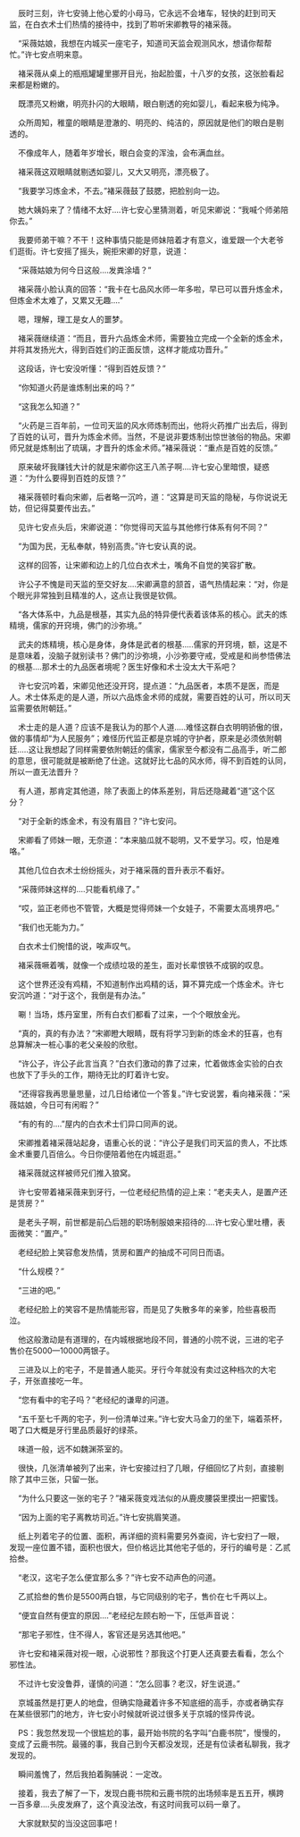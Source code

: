     辰时三刻，许七安骑上他心爱的小母马，它永远不会堵车，轻快的赶到司天监，在白衣术士们热情的接待中，找到了聆听宋卿教导的褚采薇。

    “采薇姑娘，我想在内城买一座宅子，知道司天监会观测风水，想请你帮帮忙。”许七安点明来意。

    褚采薇从桌上的瓶瓶罐罐里挪开目光，抬起脸蛋，十八岁的女孩，这张脸看起来都是粉嫩的。

    既漂亮又粉嫩，明亮扑闪的大眼睛，眼白剔透的宛如婴儿，看起来极为纯净。

    众所周知，稚童的眼睛是澄澈的、明亮的、纯洁的，原因就是他们的眼白是剔透的。

    不像成年人，随着年岁增长，眼白会变的浑浊，会布满血丝。

    褚采薇这双眼睛就剔透如婴儿，又大又明亮，漂亮极了。

    “我要学习炼金术，不去。”褚采薇鼓了鼓腮，把脸别向一边。

    她大姨妈来了？情绪不太好....许七安心里猜测着，听见宋卿说：“我喊个师弟陪你去。”

    我要师弟干嘛？不干！这种事情只能是师妹陪着才有意义，谁爱跟一个大老爷们逛街。许七安摇了摇头，婉拒宋卿的好意，说道：

    “采薇姑娘为何今日这般....发粪涂墙？”

    褚采薇小脸认真的回答：“我卡在七品风水师一年多啦，早已可以晋升炼金术，但炼金术太难了，又累又无趣....”

    嗯，理解，理工是女人的噩梦。

    褚采薇继续道：“而且，晋升六品炼金术师，需要独立完成一个全新的炼金术，并将其发扬光大，得到百姓们的正面反馈，这样才能成功晋升。”

    这段话，许七安没听懂：“得到百姓反馈？”

    “你知道火药是谁炼制出来的吗？”

    “这我怎么知道？”

    “火药是三百年前，一位司天监的风水师炼制而出，他将火药推广出去后，得到了百姓的认可，晋升为炼金术师。当然，不是说非要炼制出惊世骇俗的物品。宋卿师兄就是炼制出了琉璃，才晋升的炼金术师。”褚采薇说：“重点是百姓的反馈。”

    原来破坏我赚钱大计的就是宋卿你这王八羔子啊....许七安心里暗恨，疑惑道：“为什么要得到百姓的反馈？”

    褚采薇顿时看向宋卿，后者略一沉吟，道：“这算是司天监的隐秘，与你说说无妨，但记得莫要传出去。”

    见许七安点头后，宋卿说道：“你觉得司天监与其他修行体系有何不同？”

    “为国为民，无私奉献，特别高贵。”许七安认真的说。

    这样的回答，让宋卿和边上的几位白衣术士，嘴角不自觉的笑容扩散。

    许公子不愧是司天监的至交好友....宋卿满意的颔首，语气热情起来：“对，你是个眼光非常独到且精准的人，这点让我很是钦佩。

    “各大体系中，九品是根基，其实九品的特异便代表着该体系的核心。武夫的炼精境，儒家的开窍境，佛门的沙弥境。”

    武夫的炼精境，核心是身体，身体是武者的根基.....儒家的开窍境，额，这是不是意味着，没脑子就别读书？佛门的沙弥境，小沙弥要守戒，受戒是和尚参悟佛法的根基....那术士的九品医者境呢？医生好像和术士没太大干系吧？

    许七安沉吟着，宋卿见他还没开窍，提点道：“九品医者，本质不是医，而是人。术士体系走的是人道，所以六品炼金术师的成就，需要百姓的认可，所以司天监需要依附朝廷。”

    术士走的是人道？应该不是我认为的那个人道.....难怪这群白衣明明骄傲的很，做的事情却“为人民服务”；难怪历代监正都是京城的守护者，原来是必须依附朝廷.....这让我想起了同样需要依附朝廷的儒家，儒家至今都没有二品高手，听二郎的意思，很可能就是被断绝了仕途。这就好比七品的风水师，得不到百姓的认同，所以一直无法晋升？

    有人道，那肯定其他道，除了表面上的体系差别，背后还隐藏着“道”这个区分？

    “对于全新的炼金术，有没有眉目？”许七安问。

    宋卿看了师妹一眼，无奈道：“本来脑瓜就不聪明，又不爱学习。哎，怕是难咯。”

    其他几位白衣术士纷纷摇头，对于褚采薇的晋升表示不看好。

    “采薇师妹这样的....只能看机缘了。”

    “哎，监正老师也不管管，大概是觉得师妹一个女娃子，不需要太高境界吧。”

    “我们也无能为力。”

    白衣术士们惋惜的说，唉声叹气。

    褚采薇噘着嘴，就像一个成绩垃圾的差生，面对长辈恨铁不成钢的叹息。

    这个世界还没有鸡精，不知道制作出鸡精的话，算不算完成一个炼金术。许七安沉吟道：“对于这个，我倒是有办法。”

    唰！当场，炼丹室里，所有白衣们都看了过来，一个个眼放金光。

    “真的，真的有办法？”宋卿瞪大眼睛，既有将学习到新的炼金术的狂喜，也有总算解决一桩心事的老父亲般的欣慰。

    “许公子，许公子此言当真？”白衣们激动的靠了过来，忙着做炼金实验的白衣也放下了手头的工作，期待无比的盯着许七安。

    “还得容我再思量思量，过几日给诸位一个答复。”许七安说罢，看向褚采薇：“采薇姑娘，今日可有闲暇？”

    “有的有的....”屋内的白衣术士们异口同声的说。

    宋卿推着褚采薇站起身，语重心长的说：“许公子是我们司天监的贵人，不比炼金术重要几百倍么。今日你便陪着他在内城逛逛。”

    褚采薇就这样被师兄们推入狼窝。

    许七安带着褚采薇来到牙行，一位老经纪热情的迎上来：“老夫夫人，是置产还是赁房？”

    是老头子啊，前世都是前凸后翘的职场制服娘来招待的....许七安心里吐槽，表面微笑：“置产。”

    老经纪脸上笑容愈发热情，赁房和置产的抽成不可同日而语。

    “什么规模？”

    “三进的吧。”

    老经纪脸上的笑容不是热情能形容，而是见了失散多年的亲爹，险些喜极而泣。

    他这般激动是有道理的，在内城根据地段不同，普通的小院不说，三进的宅子售价在5000—10000两银子。

    三进及以上的宅子，不是普通人能买。牙行今年就没有卖过这种档次的大宅子，开张直接吃一年。

    “您有看中的宅子吗？”老经纪的谦卑的问道。

    “五千至七千两的宅子，列一份清单过来。”许七安大马金刀的坐下，端着茶杯，喝了口大概是牙行里品质最好的绿茶。

    味道一般，远不如魏渊茶室的。

    很快，几张清单被列了出来，许七安接过扫了几眼，仔细回忆了片刻，直接剔除了其中三张，只留一张。

    “为什么只要这一张的宅子？”褚采薇变戏法似的从鹿皮腰袋里摸出一把蜜饯。

    “因为上面的宅子离教坊司近。”许七安挑眉笑道。

    纸上列着宅子的位置、面积，再详细的资料需要另外查阅，许七安扫了一眼，发现一座位置不错，面积也很大，但价格远比其他宅子低的，牙行的编号是：乙贰拾叁。

    “老汉，这宅子怎么便宜那么多？”许七安不动声色的问道。

    乙贰拾叁的售价是5500两白银，与它同级别的宅子，售价在七千两以上。

    “便宜自然有便宜的原因....”老经纪左顾右盼一下，压低声音说：

    “那宅子邪性，住不得人，客官还是另选其他吧。”

    许七安和褚采薇对视一眼，心说邪性？那我这个打更人还真要去看看，怎么个邪性法。

    不过许七安没鲁莽，谨慎的问道：“怎么回事？老汉，好生说道。”

    京城虽然是打更人的地盘，但确实隐藏着许多不知底细的高手，亦或者确实存在某些很邪门的地方，许七安小时候就听说过很多关于京城的怪异传说。

    PS：我忽然发现一个很尴尬的事，最开始书院的名字叫“白鹿书院”，慢慢的，变成了云鹿书院。最骚的事，我自己到今天都没发现，还是有位读者私聊我，我才发现的。

    瞬间羞愧了，然后我拍着胸脯说：一定改。

    接着，我去了解了一下，发现白鹿书院和云鹿书院的出场频率是五五开，横跨一百多章....头皮发麻了，这个真没法改，有这时间我可以码一章了。

    大家就默契的当没这回事吧！